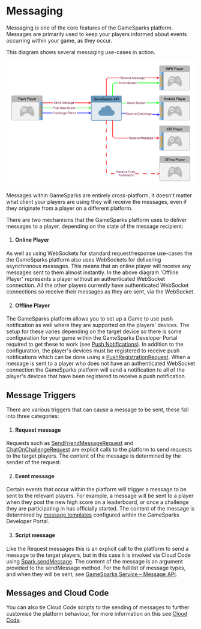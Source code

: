 # Messaging

Messaging is one of the core features of the GameSparks platform. Messages are primarily used to keep your players informed about events occurring within your game, as they occur.

This diagram shows several messaging use-cases in action.

![](img/Messaging/1.png)

Messages within GameSparks are entirely cross-platform, it doesn't matter what client your players are using they will receive the messages, even if they originate from a player on a different platform.

There are two mechanisms that the GameSparks platform uses to deliver messages to a player, depending on the state of the message recipient:

1. #### Online Player

As well as using WebSockets for standard request/response use-cases the the GameSparks platform also uses WebSockets for delivering asynchronous messages. This means that an online player will receive any messages sent to them almost instantly. In the above diagram 'Offline Player' represents a player without an authenticated WebSocket connection. All the other players currently have authenticated WebSocket connections so receive their messages as they are sent, via the WebSocket.

2. #### Offline Player

The GameSparks platform allows you to set up a Game to use push notification as well where they are supported on the players' devices. The setup for these varies depending on the target device so there is some configuration for your game within the GameSparks Developer Portal required to get these to work (see [Push Notifications](/?p=2024)). In addition to the configuration, the player's devices must be registered to receive push notifications which can be done using a [PushRegistrationRequest](/?p=2244). When a message is sent to a player who does not have an authenticated WebSocket connection the GameSparks platform will send a notification to all of the player's devices that have been registered to receive a push notification.

## Message Triggers

There are various triggers that can cause a message to be sent, these fall into three categories:

1. #### Request message

Requests such as [SendFriendMessageRequest](/?p=2255) and [ChatOnChallengeRequest](/?p=2226) are explicit calls to the platform to send requests to the target players. The content of the message is determined by the sender of the request.

2. #### Event message

Certain events that occur within the platform will trigger a message to be sent to the relevant players. For example, a message will be sent to a player when they post the new high score on a leaderboard, or once a challenge they are participating in has officially started. The content of the message is determined by [message templates](/?p=42) configured within the GameSparks Developer Portal.

3. #### Script message

Like the Request messages this is an explicit call to the platform to send a message to the target players, but in this case it is invoked via Cloud Code using [Spark.sendMessage](/?p=2396#sendMessage). The content of the message is an argument provided to the sendMessage method.
For the full list of message types, and when they will be sent, see [GameSparks Service – Message API](/?p=1550).

## Messages and Cloud Code

You can also tie Cloud Code scripts to the sending of messages to further customise the platform behaviour, for more information on this see [Cloud Code](/?p=764).
